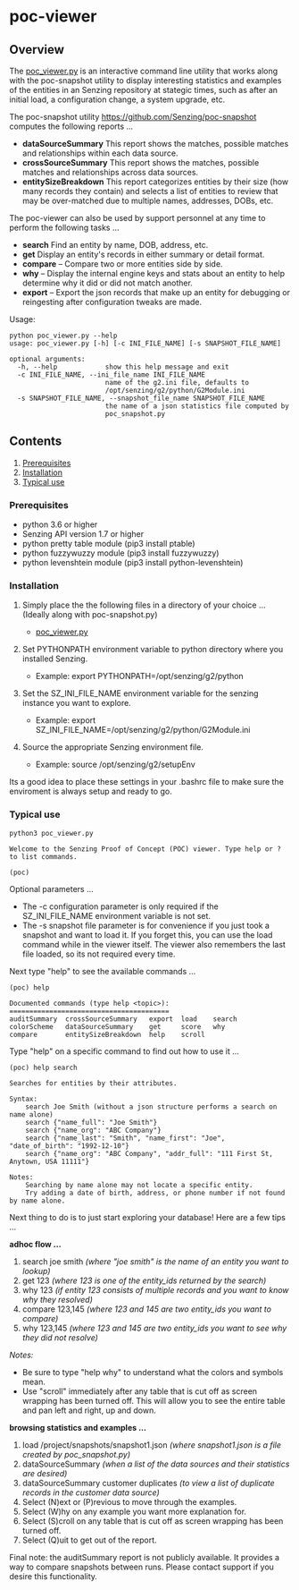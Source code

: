 # poc-viewer

## Overview

The [poc_viewer.py](poc_viewer.py) is an interactive command line utility that works along with the poc-snapshot utility to display interesting statistics and examples of the entities in an Senzing repository at stategic times, such as after an initial load, a configuration change, a system upgrade, etc.

The poc-snapshot utility https://github.com/Senzing/poc-snapshot computes the following reports ...
- **dataSourceSummary** This report shows the matches, possible matches and relationships within each data source.
- **crossSourceSummary** This report shows the matches, possible matches and relationships across data sources.
- **entitySizeBreakdown** This report categorizes entities by their size (how many records they contain) and selects a list of entities to review that may be over-matched due to multiple names, addresses, DOBs, etc. 

The poc-viewer can also be used by support personnel at any time to perform the following tasks ...
- **search** Find an entity by name, DOB, address, etc.
- **get** Display an entity's records in either summary or detail format.
- **compare** – Compare two or more entities side by side.
- **why** – Display the internal engine keys and stats about an entity to help determine why it did or did not match another. 
- **export** – Export the json records that make up an entity for debugging or reingesting after configuration tweaks are made.

Usage:

```console
python poc_viewer.py --help
usage: poc_viewer.py [-h] [-c INI_FILE_NAME] [-s SNAPSHOT_FILE_NAME]

optional arguments:
  -h, --help            show this help message and exit
  -c INI_FILE_NAME, --ini_file_name INI_FILE_NAME
                        name of the g2.ini file, defaults to
                        /opt/senzing/g2/python/G2Module.ini
  -s SNAPSHOT_FILE_NAME, --snapshot_file_name SNAPSHOT_FILE_NAME
                        the name of a json statistics file computed by
                        poc_snapshot.py
```

## Contents

1. [Prerequisites](#Prerequisites)
2. [Installation](#Installation)
3. [Typical use](#Typical-use)

### Prerequisites
- python 3.6 or higher
- Senzing API version 1.7 or higher
- python pretty table module (pip3 install ptable)
- python fuzzywuzzy module (pip3 install fuzzywuzzy)
- python levenshtein module (pip3 install python-levenshtein)

### Installation

1. Simply place the the following files in a directory of your choice ...  (Ideally along with poc-snapshot.py)
    - [poc_viewer.py](poc_viewer.py) 

2. Set PYTHONPATH environment variable to python directory where you installed Senzing.
    - Example: export PYTHONPATH=/opt/senzing/g2/python

3. Set the SZ_INI_FILE_NAME environment variable for the senzing instance you want to explore.
    - Example: export SZ_INI_FILE_NAME=/opt/senzing/g2/python/G2Module.ini

4. Source the appropriate Senzing environment file. 
    - Example: source /opt/senzing/g2/setupEnv

Its a good idea to place these settings in your .bashrc file to make sure the enviroment is always setup and ready to go.


### Typical use
```console
python3 poc_viewer.py 

Welcome to the Senzing Proof of Concept (POC) viewer. Type help or ? to list commands.

(poc)
```
Optional parameters ...
- The -c configuration parameter is only required if the SZ_INI_FILE_NAME environment variable is not set.
- The -s snapshot file parameter is for convenience if you just took a snapshot and want to load it. If you forget this, you can use the load command while in the viewer itself.  The viewer also remembers the last file loaded, so its not required every time.

Next type "help" to see the available commands ...
```console
(poc) help

Documented commands (type help <topic>):
========================================
auditSummary  crossSourceSummary   export  load    search
colorScheme   dataSourceSummary    get     score   why   
compare       entitySizeBreakdown  help    scroll
```
Type "help" on a specific command to find out how to use it ...
```console
(poc) help search

Searches for entities by their attributes.

Syntax:
    search Joe Smith (without a json structure performs a search on name alone)
    search {"name_full": "Joe Smith"}
    search {"name_org": "ABC Company"}
    search {"name_last": "Smith", "name_first": "Joe", "date_of_birth": "1992-12-10"}
    search {"name_org": "ABC Company", "addr_full": "111 First St, Anytown, USA 11111"}

Notes: 
    Searching by name alone may not locate a specific entity.
    Try adding a date of birth, address, or phone number if not found by name alone.
```

Next thing to do is to just start exploring your database!  Here are a few tips ...

**adhoc flow ...**
1. search joe smith *(where "joe smith" is the name of an entity you want to lookup)*
2. get 123 *(where 123 is one of the entity_ids returned by the search)*
3. why 123 *(if entity 123 consists of multiple records and you want to know why they resolved)*
4. compare 123,145 *(where 123 and 145 are two entity_ids you want to compare)*
5. why 123,145 *(where 123 and 145 are two entity_ids you want to see why they did not resolve)*

*Notes:* 
- Be sure to type "help why" to understand what the colors and symbols mean.
- Use "scroll" immediately after any table that is cut off as screen wrapping has been turned off. This will allow you to see the entire table and pan left and right, up and down.

**browsing statistics and examples ...**
1. load /project/snapshots/snapshot1.json *(where snapshot1.json is a file created by poc_snapshot.py)*
2. dataSourceSummary *(when a list of the data sources and their statistics are desired)* 
3. dataSourceSummary customer duplicates *(to view a list of duplicate records in the customer data source)*
4. Select (N)ext or (P)revious to move through the examples.
5. Select (W)hy on any example you want more explanation for.
6. Select (S)croll on any table that is cut off as screen wrapping has been turned off.
7. Select (Q)uit to get out of the report.

Final note: the auditSummary report is not publicly available. It provides a way to compare snapshots between runs. Please contact support if you desire this functionality. 
